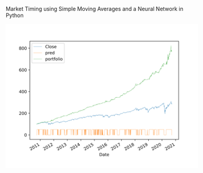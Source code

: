 Market Timing using Simple Moving Averages and a Neural Network
in Python

![alt text](https://github.com/MaxRumpf/NeuralMarketTiming/blob/master/final.png?raw=true)
